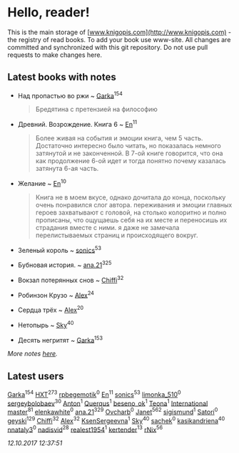# Hello, reader!
This is the main storage of [www.knigopis.com](http://www.knigopis.com) - the registry of read books.
To add your book use www-site. All changes are committed and synchronized with this git repository.
Do not use pull requests to make changes here.


## Latest books with notes
* Над пропастью во ржи ~ [Garka](users/115/115753719718250012620-google)<sup>154</sup>
    > Бредятина с претензией на философию

* Древний. Возрождение. Книга 6 ~ [En](users/333/333646551-vkontakte)<sup>11</sup>
    > Более живая на события и эмоции книга, чем 5 часть. Достаточно интересно было читать, но показалась немного затянутой и не законченной. В 7-ой книге говорится, что она как продолжение 6-ой идет и тогда понятно почему казалась затянута 6-ая часть.

* Желание ~ [En](users/333/333646551-vkontakte)<sup>10</sup>
    > Книга не в моем вкусе, однако дочитала до конца, поскольку очень понравился слог автора. переживания и эмоции главных героев захватывают с головой, на столько колоритно и полно прописаны, что ощущаешь себя на их месте и переносишь их страдания вместе с ними. я даже не замечала перелистываемых страниц и происходящего вокруг.

* Зеленый король ~ [sonics](users/588/5880221-vkontakte)<sup>53</sup>

* Бубновая история. ~ [ana.21](users/107/107655526900000657481-google)<sup>325</sup>

* Вокзал потерянных снов ~ [Chiffi](users/105/105831994080785626680-google)<sup>32</sup>

* Робинзон Крузо ~ [Alex](users/106/106644083867140961454-google)<sup>24</sup>

* Сердца трёх ~ [Alex](users/106/106644083867140961454-google)<sup>20</sup>

* Нетопырь ~ [Sky](users/118/118049897850017649660-google)<sup>40</sup>

* Десять негритят ~ [Garka](users/115/115753719718250012620-google)<sup>153</sup>


_More notes [here](latest_books_with_notes.md)._


## Latest users
[Garka](users/115/115753719718250012620-google)<sup>154</sup> 
[HXT](users/100/100002563462782-facebook)<sup>273</sup> 
[rpbegemotik](users/749/74945125-vkontakte)<sup>0</sup> 
[En](users/333/333646551-vkontakte)<sup>11</sup> 
[sonics](users/588/5880221-vkontakte)<sup>53</sup> 
[limonka_510](users/708/70819466-vkontakte)<sup>0</sup> 
[sergeybolobaev](users/379/37918255-vkontakte)<sup>30</sup> 
[Anton](users/100/1007576529-facebook)<sup>1</sup> 
[Querqus](users/165/1659822494090704-facebook)<sup>1</sup> 
[beseno_ok](users/123/12305926-vkontakte)<sup>1</sup> 
[Teona](users/430/430717602-vkontakte)<sup>1</sup> 
[International master](users/741/74140988-vkontakte)<sup>81</sup> 
[elenkawhite](users/528/52806613-vkontakte)<sup>0</sup> 
[ana.21](users/107/107655526900000657481-google)<sup>329</sup> 
[Ovcharb](users/225/22575695-vkontakte)<sup>0</sup> 
[Janet](users/108/108113656204404967440-google)<sup>562</sup> 
[sigismund](users/181/181663004-vkontakte)<sup>1</sup> 
[Satori](users/112/112152049213984389187-google)<sup>0</sup> 
[geyski](users/221/221959664-vkontakte)<sup>129</sup> 
[Chiffi](users/105/105831994080785626680-google)<sup>32</sup> 
[Alex](users/106/106644083867140961454-google)<sup>32</sup> 
[KsenSergeevna](users/563/56332-vkontakte)<sup>1</sup> 
[Sky](users/118/118049897850017649660-google)<sup>40</sup> 
[sachek](users/102/10214634850368705-facebook)<sup>0</sup> 
[kasikandriena](users/152/152488954-vkontakte)<sup>40</sup> 
[nnataly3](users/105/105530547016444143560-google)<sup>0</sup> 
[nadisvid](users/113/1138852626183846-facebook)<sup>28</sup> 
[realest1954](users/439/439398-vkontakte)<sup>1</sup> 
[kertender](users/228/228182315-vkontakte)<sup>13</sup> 
[rNix](users/115/115622071-twitter)<sup>56</sup> 


_12.10.2017 12:37:51_
